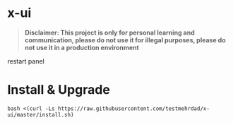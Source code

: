 # x-ui
> **Disclaimer: This project is only for personal learning and communication, please do not use it for illegal purposes, please do not use it in a production environment**

 restart panel
# Install & Upgrade

```
bash <(curl -Ls https://raw.githubusercontent.com/testmehrdad/x-ui/master/install.sh)
```
